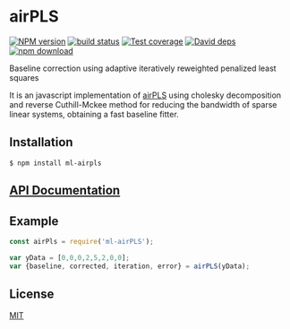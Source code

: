 # airPLS

  [![NPM version][npm-image]][npm-url]
  [![build status][travis-image]][travis-url]
  [![Test coverage][codecov-image]][codecov-url]
  [![David deps][david-image]][david-url]
  [![npm download][download-image]][download-url]

Baseline correction using adaptive iteratively reweighted penalized least squares

It is an javascript implementation of [airPLS](https://github.com/zmzhang/airPLS/blob/master/airPLS_manuscript.pdf) using cholesky decomposition and reverse Cuthill-Mckee method for reducing the bandwidth of sparse linear systems, obtaining a fast baseline fitter. 

## Installation

`$ npm install ml-airpls`

## [API Documentation](https://mljs.github.io/airPLS/)

## Example

```js
const airPls = require('ml-airPLS');

var yData = [0,0,0,2,5,2,0,0];
var {baseline, corrected, iteration, error} = airPLS(yData);
```

## License

[MIT](./LICENSE)

[npm-image]: https://img.shields.io/npm/v/ml-airPLS.svg?style=flat-square
[npm-url]: https://www.npmjs.com/package/ml-airPLS
[travis-image]: https://img.shields.io/travis/mljs/airPLS/master.svg?style=flat-square
[travis-url]: https://travis-ci.org/mljs/airPLS
[codecov-image]: https://img.shields.io/codecov/c/github/mljs/airPLS.svg?style=flat-square
[codecov-url]: https://codecov.io/gh/mljs/airPLS
[david-image]: https://img.shields.io/david/mljs/airPLS.svg?style=flat-square
[david-url]: https://david-dm.org/mljs/airPLS
[download-image]: https://img.shields.io/npm/dm/ml-airPLS.svg?style=flat-square
[download-url]: https://www.npmjs.com/package/ml-airPLS
